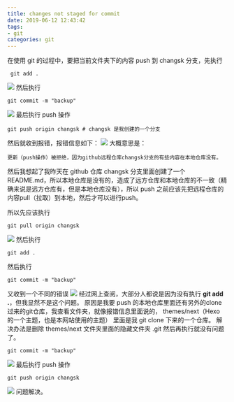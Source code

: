 ```yaml
---
title: changes not staged for commit
date: 2019-06-12 12:43:42
tags:
- git
categories: git
---
```


在使用 git 的过程中，要把当前文件夹下的内容 push 到 changsk 分支，先执行 
```
 git add .
```
![](1.jpg)
然后执行

```
git commit -m "backup"
```
![](2.jpg)
最后执行 push 操作

```
git push origin changsk # changsk 是我创建的一个分支
```
然后就收到报错，报错信息如下：
![](3.jpg)
大概意思是：

```
更新（push操作）被拒绝，因为github远程仓库changsk分支的有些内容在本地仓库没有。
```
然后我想起了我昨天在 github 仓库 changsk 分支里面创建了一个 README.md，所以本地仓库是没有的，造成了远方仓库和本地仓库的不一致（精确来说是远方仓库有，但是本地仓库没有），所以 push 之前应该先把远程仓库的内容pull（拉取）到本地，然后才可以进行push。

所以先应该执行
```
git pull origin changsk
```
![](4.jpg)
然后执行

```
git add .
```
然后执行
```
git commit -m "backup"
```
又收到一个不同的错误
![](5.jpg)
经过网上查阅，大部分人都说是因为没有执行 **git add .**，但我显然不是这个问题。
原因是我要 push 的本地仓库里面还有另外的clone过来的git仓库，我查看文件夹，就像报错信息里面说的， themes/next（Hexo 的一个主题，也是本网站使用的主题） 里面是我 git clone 下来的一个仓库。
解决办法是删除 themes/next 文件夹里面的隐藏文件夹 .git
然后再执行就没有问题了。

```
git commit -m "backup"
```
![](6.jpg)
最后执行 push 操作

```
git push origin changsk
```
![](7.jpg)
问题解决。
